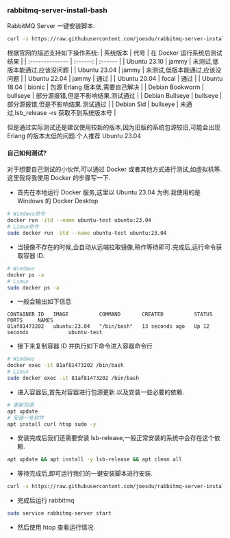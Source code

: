### rabbitmq-server-install-bash

RabbitMQ Server 一键安装脚本.

```bash
curl -s https://raw.githubusercontent.com/joesdu/rabbitmq-server-install-bash/main/install.sh | sudo bash
```

根据官网的描述支持如下操作系统:
| 系统版本 | 代号 | 在 Docker 运行系统后测试结果 |
| :-------------- | :------: | :------ |
| Ubuntu 23.10 | jammy | 未测试,低版本能通过,应该没问题 |
| Ubuntu 23.04 | jammy | 未测试,低版本能通过,应该没问题 |
| Ubuntu 22.04 | jammy | 通过 |
| Ubuntu 20.04 | focal | 通过 |
| Ubuntu 18.04 | bionic | 包源 Erlang 版本低,需要自己解决 |
| Debian Bookworm | bullseye | 部分源报错,但是不影响结果.测试通过 |
| Debian Bullseye | bullseye | 部分源报错,但是不影响结果.测试通过 |
| Debian Sid | bullseye | 未通过,lsb_release -rs 获取不到系统版本号 |

但是通过实际测试还是建议使用较新的版本,因为旧版的系统包源较旧,可能会出现 Erlang 的版本太低的问题.个人推荐 Ubuntu 23.04

#### 自己如何测试?

对于想要自己测试的小伙伴,可以通过 Docker 或者其他方式进行测试,如虚拟机等.这里我将我使用 Docker 的步骤写一下.

- 首先在本地运行 Docker 服务,这里以 Ubuntu 23.04 为例.我使用的是 Windows 的 Docker Desktop

```bash
# Windows命令
docker run -itd --name ubuntu-test ubuntu:23.04
# Linux命令
sudo docker run -itd --name ubuntu-test ubuntu:23.04
```

- 当镜像不存在的时候,会自动从远端拉取镜像,稍作等待即可.完成后,运行命令获取容器 ID.

```bash
# Windows
docker ps -a
# Linux
sudo docker ps -a
```

- 一般会输出如下信息

```text
CONTAINER ID   IMAGE          COMMAND       CREATED          STATUS          PORTS     NAMES
81af81473202   ubuntu:23.04   "/bin/bash"   13 seconds ago   Up 12 seconds             ubuntu-test
```

- 接下来复制容器 ID 并执行如下命令进入容器命令行

```bash
# Windows
docker exec -it 81af81473202 /bin/bash
# Linux
sudo docker exec -it 81af81473202 /bin/bash
```

- 进入容器后,首先对容器进行包源更新.以及安装一些必要的依赖.

```bash
# 更新包源
apt update
# 安装一些软件
apt install curl htop sudo -y
```

- 安装完成后我们还需要安装 lsb-release,一般正常安装的系统中会存在这个依赖.

```bash
apt update && apt install -y lsb-release && apt clean all
```

- 等待完成后,即可运行我们的一键安装脚本进行安装.

```bash
curl -s https://raw.githubusercontent.com/joesdu/rabbitmq-server-install-bash/main/install.sh | sudo bash
```

- 完成后运行 rabbitmq

```bash
sudo service rabbitmq-server start
```

- 然后使用 htop 查看运行情况.
